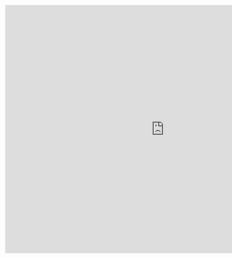<iframe src="https://dev-3.webinar.ru/RozovyySlon/1624679589/record-new/869733673"width="1024" height="800" frameborder="0" style="border:none" allowfullscreen></iframe>

